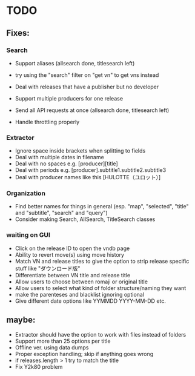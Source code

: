 # TODO

## Fixes:

### Search

- Support aliases (allsearch done, titlesearch left)
- try using the "search" filter on "get vn" to get vns instead
- Deal with releases that have a publisher but no developer
- Support multiple producers for one release 

- Send all API requests at once (allsearch done, titlesearch left)
- Handle throttling properly

### Extractor

- Ignore space inside brackets when splitting to fields
- Deal with multiple dates in filename
- Deal with no spaces e.g. [producer][title]
- Deal with periods e.g. [producer].subtitle1.subtitle2.subtitle3
- Deal with producer names like this [HULOTTE（ユロット）]

### Organization

- Find better names for things in general (esp. "map", "selected", "title" and "subtitle", "search" and "query")
- Consider making Search, AllSearch, TitleSearch classes

### waiting on GUI

- Click on the release ID to open the vndb page
- Ability to revert move(s) using move history
- Match VN and release titles to give the option to strip release specific stuff like "ダウンロード版"
- Differentiate between VN title and release title 
- Allow users to choose between romaji or original title 
- Allow users to select what kind of folder structure/naming they want
- make the parenteses and blacklist ignoring optional 
- Give different date options like YYMMDD YYYY-MM-DD etc. 

## maybe:

- Extractor should have the option to work with files instead of folders
- Support more than 25 options per title
- Offline ver. using data dumps
- Proper exception handling; skip if anything goes wrong
- if releases.length > 1 try to match the title
- Fix Y2k80 problem
